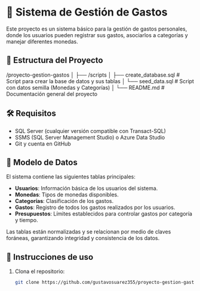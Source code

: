# 💸 Sistema de Gestión de Gastos

Este proyecto es un sistema básico para la gestión de gastos personales, donde los usuarios pueden registrar sus gastos, asociarlos a categorías y manejar diferentes monedas.

## 📁 Estructura del Proyecto

/proyecto-gestion-gastos
│
├── /scripts
│   ├── create_database.sql     # Script para crear la base de datos y sus tablas
│   └── seed_data.sql           # Script con datos semilla (Monedas y Categorías)
│
└── README.md                   # Documentación general del proyecto


## 🛠️ Requisitos

- SQL Server (cualquier versión compatible con Transact-SQL)
- SSMS (SQL Server Management Studio) o Azure Data Studio
- Git y cuenta en GitHub

## 🧱 Modelo de Datos

El sistema contiene las siguientes tablas principales:

- **Usuarios**: Información básica de los usuarios del sistema.
- **Monedas**: Tipos de monedas disponibles.
- **Categorías**: Clasificación de los gastos.
- **Gastos**: Registro de todos los gastos realizados por los usuarios.
- **Presupuestos**: Límites establecidos para controlar gastos por categoría y tiempo.

Las tablas están normalizadas y se relacionan por medio de claves foráneas, garantizando integridad y consistencia de los datos.

## 🧪 Instrucciones de uso

1. Clona el repositorio:
   ```bash
   git clone https://github.com/gustavosuarez355/proyecto-gestion-gastos.git
   ```


